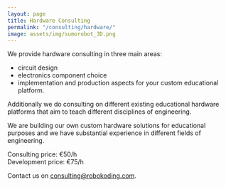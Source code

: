 ```yaml
---
layout: page
title: Hardware Consulting
permalink: "/consulting/hardware/"
image: assets/img/sumorobot_3D.png
---
```


We provide hardware consulting in three main areas:
* circuit design
* electronics component choice
* implementation and production aspects for your custom educational platform.

Additionally we do consulting on different existing educational hardware platforms that aim to teach different disciplines of engineering.

We are building our own custom hardware solutions for educational purposes and we have substantial experience in different fields of engineering.

Consulting price: €50/h  
Development price: €75/h

Contact us on [consulting@robokoding.com](#).

